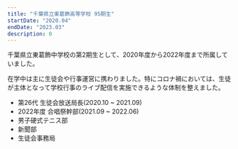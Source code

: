 ```yaml
---
title: "千葉県立東葛飾高等学校 95期生"
startDate: "2020.04"
endDate: "2023.03"
description: 0
---
```

千葉県立東葛飾中学校の第2期生として、2020年度から2022年度まで所属していました。

在学中は主に生徒会や行事運営に携わりました。特にコロナ禍においては、生徒が主体となって学校行事のライブ配信を実施できるような体制を整えました。

* 第26代 生徒会放送局長(2020.10 ~ 2021.09)
* 2022年度 合唱祭幹部(2021.09 ~ 2022.06)
* 男子硬式テニス部
* 新聞部
* 生徒会事務局